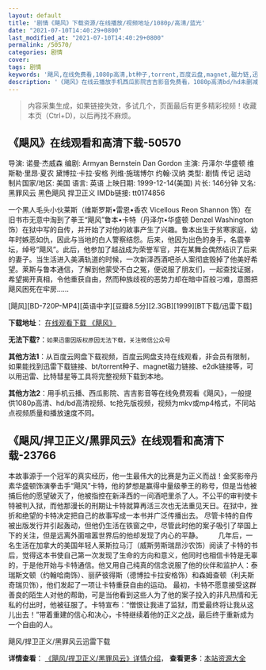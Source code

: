 ```yaml
---
layout: default
title: '剧情《飓风》下载资源/在线播放/视频地址/1080p/高清/蓝光'
date: "2021-07-10T14:40:29+0800"
last_modified_at: "2021-07-10T14:40:29+0800"
permalink: /50570/
categories: 剧情
cover:
tags: 剧情
keywords: '飓风,在线免费看,1080p高清,bt种子,torrent,百度云盘,magnet,磁力链,迅雷下载资源'
description: '《飓风》在线云播放手机西瓜影院吉吉影音免费看，1080p高清bd/hd未删减完整版和tc抢先枪版，mkv/mp4格式，附带bt/torrent种子、magnet/磁力链、百度云盘、网盘资源迅雷下载链接'
---
```


>内容采集生成，如果链接失效，多试几个，页面最后有更多精彩视频！收藏本页（Ctrl+D)，以后再找不麻烦。


## 《飓风》在线观看和高清下载-50570

导演: 诺曼·杰威森 编剧: Armyan Bernstein Dan Gordon 主演: 丹泽尔·华盛顿 维斯勒·里昂·夏农 黛博拉·卡拉·安格 列维·施瑞博尔 约翰·汉纳 类型: 剧情 传记 运动 制片国家/地区: 美国 语言: 英语 上映日期: 1999-12-14(美国) 片长: 146分钟 又名: 黑罪风云 黑色飓风 捍卫正义 IMDb链接: tt0174856

一个黑人毛头小伙莱斯（维斯罗斯•雷恩•香农 Vicellous Reon Shannon 饰）在旧书市无意中淘到了拳王“飓风”鲁本•卡特（丹泽尔•华盛顿 Denzel Washington 饰）在狱中写的自传，并开始了对他的故事产生了兴趣。鲁本出生于贫寒家庭，幼年时嫉恶如仇，因此与当地的白人警察结怨。后来，他因为出色的身手，名震拳坛，绰号“飓风”。此后，他参加了越战成为荣誉军官，并在某舞会偶然结识了后来的妻子。当生活进入美满轨道的时候，一次新泽西酒吧杀人案彻底毁掉了他美好希望。莱斯与鲁本通信，了解到他蒙受不白之冤，便说服了朋友们，一起查找证据，希望揭开真相，令他重获自由，然而种族歧视的恶势力却在暗中百般刁难，意图把飓风困死在牢房……


[飓风][BD-720P-MP4][英语中字][豆瓣8.5分][2.3GB][1999][BT下载/迅雷下载]

**下载地址**： [在线观看下载 《飓风》](https://www.btdx8.com/torrent/the_hurricane_1999.html) 


**无法下载?**：`如果迅雷因版权原因无法下载，关注微信公众号 `

**其他方法1**：从百度云网盘下载视频，百度云网盘支持在线观看，非会员有限制，如果能找到迅雷下载链接、bt/torrent种子、magnet磁力链接、e2dk链接等，可以用迅雷、比特彗星等工具将完整视频下载到本地。

**其他方法2**：用手机云播、西瓜影院、吉吉影音等在线免费观看《飓风》，一般提供1080p高清、hd/bd高清视频、tc抢先版视频，视频为mkv或mp4格式，不同站点视频质量和播放速度不同。


## 《飓风/捍卫正义/黑罪风云》在线观看和高清下载-23766

本故事源于一个冠军的真实经历，他一生最伟大的比赛是为正义而战！金奖影帝丹素华盛顿饰演拳击手&ldquo;飓风”卡特，他的梦想是赢得中量级拳王的称号，但是当他被捕后他的愿望破灭了，他被指控在新泽西的一间酒吧里杀了人。不公平的审判使卡特被判入狱，而他那漫长的刑期让卡特就算再活三次也无法重见天日。在狱中，挫折和绝望的卡特决定把自己的故事写成一本书并广泛传播出去。 尽管卡特的自传被出版发行并引起轰动，但他仍生活在铁窗之中，尽管此时他的案子吸引了举国上下的关注，但是远离外面喧嚣世界后的他却发现了内心的平静。 　　几年后，一名生活在加拿大的美国年轻人莱斯拉马汀（威斯劳斯瑞昂沙农饰）阅读了卡特的书后，觉得这本书使自己第一次发现了生命的方向和意义，他同时也相信卡特是无辜的，于是他开始与卡特通信。他又用自己纯真的信念说服了他的伙伴和监护人：泰瑞斯文顿（约翰哈南饰）、丽萨彼得斯（德博拉卡拉安格饰）和森姆查顿（利夫斯奇瑞贝饰），他们发起了一项让卡特重获自由的运动。 最初，卡特不愿意接受这群善良的陌生人对他的帮助，可是当他看到这些人为了他的案子投入的非凡热情和无私的付出时，他被征服了。卡特宣布：“憎恨让我进了监狱，而爱最终将让我从这儿出去！”带着重建的信心和决心，卡特继续着他的正义之战，最后终于重新成为一个自由的人。


飓风/捍卫正义/黑罪风云迅雷下载

**详情查看**： [《飓风/捍卫正义/黑罪风云》详情介绍](/movie/23766/)， **查看更多**：[本站资源大全](/movie/t/all/)

